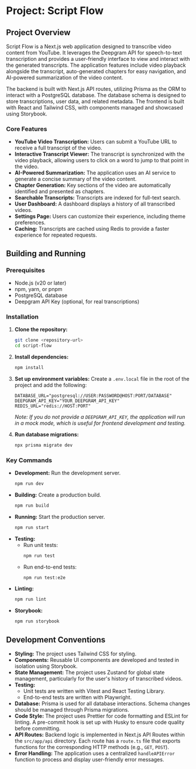# Project: Script Flow

## Project Overview

Script Flow is a Next.js web application designed to transcribe video content from YouTube. It leverages the Deepgram API for speech-to-text transcription and provides a user-friendly interface to view and interact with the generated transcripts. The application features include video playback alongside the transcript, auto-generated chapters for easy navigation, and AI-powered summarization of the video content.

The backend is built with Next.js API routes, utilizing Prisma as the ORM to interact with a PostgreSQL database. The database schema is designed to store transcriptions, user data, and related metadata. The frontend is built with React and Tailwind CSS, with components managed and showcased using Storybook.

### Core Features

- **YouTube Video Transcription:** Users can submit a YouTube URL to receive a full transcript of the video.
- **Interactive Transcript Viewer:** The transcript is synchronized with the video playback, allowing users to click on a word to jump to that point in the video.
- **AI-Powered Summarization:** The application uses an AI service to generate a concise summary of the video content.
- **Chapter Generation:** Key sections of the video are automatically identified and presented as chapters.
- **Searchable Transcripts:** Transcripts are indexed for full-text search.
- **User Dashboard:** A dashboard displays a history of all transcribed videos.
- **Settings Page:** Users can customize their experience, including theme preferences.
- **Caching:** Transcripts are cached using Redis to provide a faster experience for repeated requests.

## Building and Running

### Prerequisites

- Node.js (v20 or later)
- npm, yarn, or pnpm
- PostgreSQL database
- Deepgram API Key (optional, for real transcriptions)

### Installation

1.  **Clone the repository:**
    ```bash
    git clone <repository-url>
    cd script-flow
    ```
2.  **Install dependencies:**
    ```bash
    npm install
    ```
3.  **Set up environment variables:**
    Create a `.env.local` file in the root of the project and add the following:

    ```
    DATABASE_URL="postgresql://USER:PASSWORD@HOST:PORT/DATABASE"
    DEEPGRAM_API_KEY="YOUR_DEEPGRAM_API_KEY"
    REDIS_URL="redis://HOST:PORT"
    ```

    _Note: If you do not provide a `DEEPGRAM_API_KEY`, the application will run in a mock mode, which is useful for frontend development and testing._

4.  **Run database migrations:**
    ```bash
    npx prisma migrate dev
    ```

### Key Commands

- **Development:** Run the development server.
  ```bash
  npm run dev
  ```
- **Building:** Create a production build.
  ```bash
  npm run build
  ```
- **Running:** Start the production server.
  ```bash
  npm run start
  ```
- **Testing:**
  - Run unit tests:
    ```bash
    npm run test
    ```
  - Run end-to-end tests:
    ```bash
    npm run test:e2e
    ```
- **Linting:**
  ```bash
  npm run lint
  ```
- **Storybook:**
  ```bash
  npm run storybook
  ```

## Development Conventions

- **Styling:** The project uses Tailwind CSS for styling.
- **Components:** Reusable UI components are developed and tested in isolation using Storybook.
- **State Management:** The project uses Zustand for global state management, particularly for the user's history of transcribed videos.
- **Testing:**
  - Unit tests are written with Vitest and React Testing Library.
  - End-to-end tests are written with Playwright.
- **Database:** Prisma is used for all database interactions. Schema changes should be managed through Prisma migrations.
- **Code Style:** The project uses Prettier for code formatting and ESLint for linting. A pre-commit hook is set up with Husky to ensure code quality before committing.
- **API Routes:** Backend logic is implemented in Next.js API Routes within the `src/app/api` directory. Each route has a `route.ts` file that exports functions for the corresponding HTTP methods (e.g., `GET`, `POST`).
- **Error Handling:** The application uses a centralized `handleAPIError` function to process and display user-friendly error messages.
